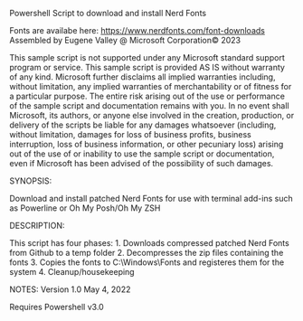 Powershell Script to download and install Nerd Fonts

Fonts are availabe here: https://www.nerdfonts.com/font-downloads
Assembled by Eugene Valley @ Microsoft Corporation© 2023

This sample script is not supported under any Microsoft standard support program or service.
This sample script is provided AS IS without warranty of any kind.
Microsoft further disclaims all implied warranties including, without limitation, any implied
warranties of merchantability or of fitness for a particular purpose. The entire risk arising
out of the use or performance of the sample script and documentation remains with you. In no
event shall Microsoft, its authors, or anyone else involved in the creation, production, or
delivery of the scripts be liable for any damages whatsoever (including, without limitation,
damages for loss of business profits, business interruption, loss of business information,
or other pecuniary loss) arising out of the use of or inability to use the sample script or
documentation, even if Microsoft has been advised of the possibility of such damages.

SYNOPSIS:

Download and install patched Nerd Fonts for use with terminal add-ins such as Powerline 
  or Oh My Posh/Oh My ZSH

DESCRIPTION:

This script has four phases:
           1. Downloads compressed patched Nerd Fonts from Github to a temp folder
           2. Decompresses the zip files containing the fonts
           3. Copies the fonts to C:\Windows\Fonts and registeres them for the system
           4. Cleanup/housekeeping

NOTES:
        Version 1.0
        May 4, 2022

Requires Powershell v3.0

